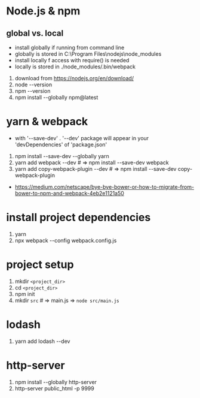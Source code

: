 # Node.js & npm

## global vs. local

- install globally if running from command line
- globally is stored in C:\Program Files\nodejs\node_modules
- install locally f access with require() is needed
- locally is stored in ./node_modules/.bin/webpack

1. download from https://nodejs.org/en/download/
2. node --version
3. npm --version
4. npm install --globally npm@latest

# yarn & webpack

- with '--save-dev' . '--dev'  package will appear in your 'devDependencies' of 'package.json'

1. npm install --save-dev --globally yarn
2. yarn add webpack --dev              # => npm install --save-dev webpack
3. yarn add copy-webpack-plugin --dev  # => npm install --save-dev copy-webpack-plugin

- https://medium.com/netscape/bye-bye-bower-or-how-to-migrate-from-bower-to-npm-and-webpack-4eb2e1121a50

# install project dependencies

1. yarn
2. npx webpack --config webpack.config.js

# project setup

1. mkdir `<project_dir>`
2. cd `<project_dir>`
3. npm init
4. mkdir `src` # => main.js => `node src/main.js`

# lodash

1. yarn add lodash --dev

# http-server

1. npm install --globally http-server 
2. http-server public_html -p 9999
